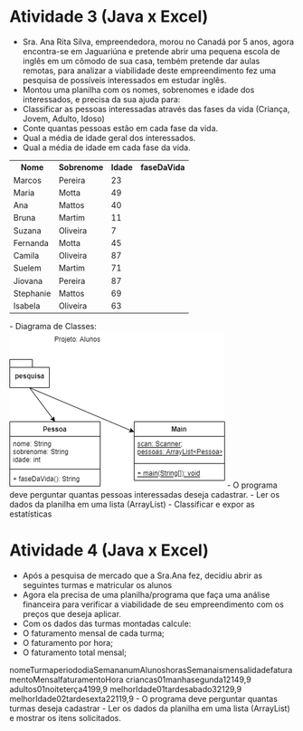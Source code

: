 # Atividade 3 (Java x Excel)
- Sra. Ana Rita Silva, empreendedora, morou no Canadá por 5 anos, agora encontra-se em Jaguariúna e pretende abrir uma pequena escola de inglês em um cômodo de sua casa, tembém pretende dar aulas remotas, para analizar a viabilidade deste empreendimento fez uma pesquisa de possíveis interessados em estudar inglês.
- Montou uma planilha com os nomes, sobrenomes e idade dos interessados, e precisa da sua ajuda para:
- Classificar as pessoas interessadas através das fases da vida (Criança, Jovem, Adulto, Idoso)
- Conte quantas pessoas estão em cada fase da vida.
- Qual a média de idade geral dos interessados.
- Qual a média de idade em cada fase da vida.
<table>
<tr><th>Nome</th><th>Sobrenome</th><th>Idade</th><th>faseDaVida</th></tr>
<tr><td>Marcos</td><td>Pereira</td><td>23</td><td></td></tr>
<tr><td>Maria</td><td>Motta</td><td>49</td><td></td></tr>
<tr><td>Ana</td><td>Mattos</td><td>40</td><td></td></tr>
<tr><td>Bruna</td><td>Martim</td><td>11</td><td></td></tr>
<tr><td>Suzana</td><td>Oliveira</td><td>7</td><td></td></tr>
<tr><td>Fernanda</td><td>Motta</td><td>45</td><td></td></tr>
<tr><td>Camila</td><td>Oliveira</td><td>87</td><td></td></tr>
<tr><td>Suelem</td><td>Martim</td><td>71</td><td></td></tr>
<tr><td>Jiovana</td><td>Pereira</td><td>87</td><td></td></tr>
<tr><td>Stephanie</td><td>Mattos</td><td>69</td><td></td></tr>
<tr><td>Isabela</td><td>Oliveira</td><td>63</td><td></td></tr>
</table>
- Diagrama de Classes:
<img src="aluno.png">
- O programa deve perguntar quantas pessoas interessadas deseja cadastrar.
- Ler os dados da planilha em uma lista (ArrayList)
- Classificar e expor as estatísticas

# Atividade 4 (Java x Excel)
- Após a pesquisa de mercado que a Sra.Ana fez, decidiu abrir as seguintes turmas e matricular os alunos
- Agora ela precisa de uma planilha/programa que faça uma análise financeira para verificar a viabilidade de seu empreendimento com os preços que deseja aplicar.
- Com os dados das turmas montadas calcule:
- O faturamento mensal de cada turma;
- O faturamento por hora;
- O faturamento total mensal;
<tr><th>nomeTurma</th><th>periodo</th><th>diaSemana</th><th>numAlunos</th><th>horasSemanais</th><th>mensalidade</th><th>faturamentoMensal</th><th>faturamentoHora</th></tr>
<tr><td>criancas01</td><td>manha</td><td>segunda</td><td>1</td><td>2</td><td>149,9</td><td></td><td></td></tr>
<tr><td>adultos01</td><td>noite</td><td>terça</td><td>4</td><td>1</td><td>99,9</td><td></td><td></td></tr>
<tr><td>melhorIdade01</td><td>tarde</td><td>sabado</td><td>3</td><td>2</td><td>129,9</td><td></td><td></td></tr>
<tr><td>melhorIdade02</td><td>tarde</td><td>sexta</td><td>2</td><td>2</td><td>119,9</td><td></td><td></td></tr>
- O programa deve perguntar quantas turmas deseja cadastrar
- Ler os dados da planilha em uma lista (ArrayList) e mostrar os itens solicitados.